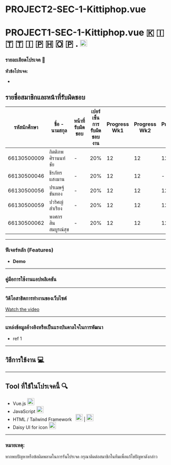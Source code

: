 # PROJECT2-SEC-1-Kittiphop.vue
 
# PROJECT1-SEC-1-Kittiphop.vue 🇰 🇮 🇹 🇹 🇮 🇵 🇭 🇴 🇵 . <img src="https://upload.wikimedia.org/wikipedia/commons/9/95/Vue.js_Logo_2.svg" alt="Vue.js Logo" width="22" height="22">

### รายละเอียดโปรเจค 🔻

**หัวข้อโปรเจค:**  

- 

## รายชื่อสมาชิกและหน้าที่รับผิดชอบ

| รหัสนักศึกษา  | ชื่อ - นามสกุล          | หน้าที่รับผิดชอบ | เปอร์เซ็นการรับผิดชอบงาน | Progress Wk1 | Progress Wk2 | Progress Wk3 |
|---------------|-----------------|------------------|------------------|-------------|-------------|-------------|
| 66130500009  | กิตติภพ ศิรานนท์ชัย     | -           | 20%              | 12          | 12          | 12          |
| 66130500046  | ธีรภัทร แสงมาน       | -           | 20%              | 12          | 12          | -           |
| 66130500056  | ปรเมษฐ์ ขันทอง       | -           | 20%              | 12          | 12          | 12          |
| 66130500059  | ปวริศญ์ สำเรียง       | -           | 20%              | 12          | 12          | 12          |
| 66130500062  | พงศกร สินสมบูรณ์สุข    | -           | 20%              | 12          | 12          | 12          |


---
### ฟีเจอร์หลัก (Features)
- **Demo**
--- 
### คู่มือการใช้งานแอปพลิเคชัน 
--- 
### วิดิโอสาธิตการทำงานของเว็บไซต์
[Watch the video](demolink)

--- 
### แหล่งข้อมูลอ้างอิงหรือเป็นแรงบันดาลใจในการพัฒนา
- ref 1 
---

## วิธีการใช้งาน 💻

---

## Tool ที่ใช้ในโปรเจคนี้ 🔍
- Vue.js <img src="https://upload.wikimedia.org/wikipedia/commons/9/95/Vue.js_Logo_2.svg" alt="Vue.js Logo" width="22" height="22">
- JavaScript <img src="https://cdn.worldvectorlogo.com/logos/logo-javascript.svg" alt="Js.js Logo" width="22" height="22">
- HTML / Tailwind Framework &nbsp;  <img src="https://cdn.worldvectorlogo.com/logos/html-1.svg" alt="Html.js Logo" width="22" height="22"> |  <img src="https://cdn.worldvectorlogo.com/logos/tailwind-css-2.svg" alt="Tailwind.js Logo" width="22" height="22">
- Daisy UI for icon  <img src="https://avatars.githubusercontent.com/u/76870092?s=280&v=4" alt="daisy.Logo" width="22" height="22">

---

### หมายเหตุ:
หากพบปัญหาหรือข้อผิดพลาดในการรันโปรเจค  กรุณาติดต่อสมาชิกในทีมเพื่อแก้ไขปัญหาดังกล่าว


